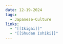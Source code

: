 ```yaml
---
date: 12-19-2024
tags:
  - Japanese-Culture
links:
  - "[[Ikigai]]"
  - "[[Shudan Ishiki]]"
---
```

